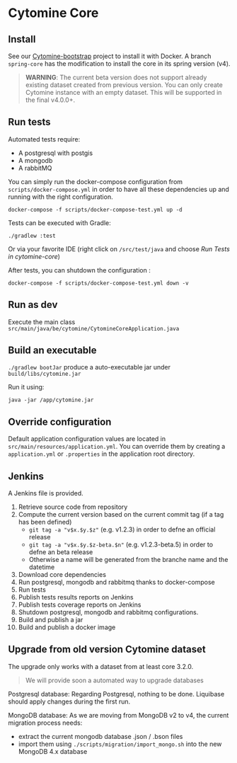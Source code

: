 # Cytomine Core

## Install

See our [Cytomine-bootstrap](https://github.com/cytomine/Cytomine-bootstrap) project to install it with Docker.
A branch `spring-core` has the modification to install the core in its spring version (v4).

>  **WARNING**: The current beta version does not support already existing dataset created from previous version. You can only create Cytomine instance with an empty dataset. 
> This will be supported in the final v4.0.0+.

## Run tests

Automated tests require:
* A postgresql with postgis
* A mongodb
* A rabbitMQ

You can simply run the docker-compose configuration from `scripts/docker-compose.yml` in order to have all these dependencies up and running with the right configuration.

`docker-compose -f scripts/docker-compose-test.yml up -d`

Tests can be executed with Gradle:

`./gradlew :test`

Or via your favorite IDE (right click on `/src/test/java` and choose *Run Tests in cytomine-core*)

After tests, you can shutdown the configuration :

`docker-compose -f scripts/docker-compose-test.yml down -v`

## Run as dev

Execute the main class `src/main/java/be/cytomine/CytomineCoreApplication.java` 

## Build an executable

`./gradlew bootJar` produce a auto-executable jar under `build/libs/cytomine.jar`

Run it using:

`java -jar /app/cytomine.jar`

## Override configuration

Default application configuration values are located in `src/main/resources/application.yml`.
You can override them by creating a `application.yml` or `.properties` in the application root directory.

## Jenkins

A Jenkins file is provided.

1. Retrieve source code from repository
2. Compute the current version based on the current commit tag (if a tag has been defined)
    * `git tag -a "v$x.$y.$z"` (e.g. v1.2.3) in order to defne an official release
    * `git tag -a "v$x.$y.$z-beta.$n"` (e.g. v1.2.3-beta.5) in order to defne an beta release
    * Otherwise a name will be generated from the branche name and the datetime
3. Download core dependencies
4. Run postgresql, mongodb and rabbitmq thanks to docker-compose
5. Run tests
6. Publish tests results reports on Jenkins
7. Publish tests coverage reports on Jenkins
8. Shutdown postgresql, mongodb and rabbitmq configurations.
9. Build and publish a jar
10. Build and publish a docker image 

## Upgrade from old version Cytomine dataset

The upgrade only works with a dataset from at least core 3.2.0.

> We will provide soon a automated way to upgrade databases

Postgresql database:
Regarding Postgresql, nothing to be done. 
Liquibase should apply changes during the first run.

MongoDB database:
As we are moving from MongoDB v2 to v4, the current migration process needs:
* extract the current mongodb database .json / .bson files
* import them using `./scripts/migration/import_mongo.sh` into the new MongoDB 4.x database

